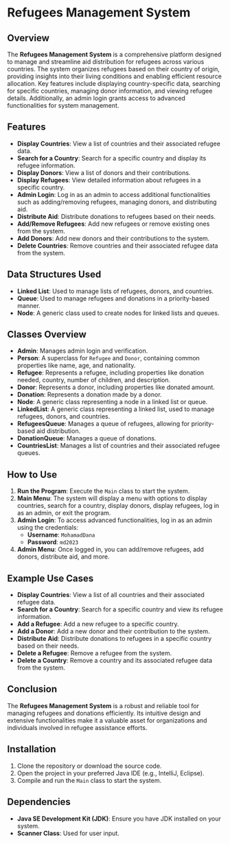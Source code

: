 # Refugees Management System

## Overview
The **Refugees Management System** is a comprehensive platform designed to manage and streamline aid distribution for refugees across various countries. The system organizes refugees based on their country of origin, providing insights into their living conditions and enabling efficient resource allocation. Key features include displaying country-specific data, searching for specific countries, managing donor information, and viewing refugee details. Additionally, an admin login grants access to advanced functionalities for system management.

## Features
- **Display Countries**: View a list of countries and their associated refugee data.
- **Search for a Country**: Search for a specific country and display its refugee information.
- **Display Donors**: View a list of donors and their contributions.
- **Display Refugees**: View detailed information about refugees in a specific country.
- **Admin Login**: Log in as an admin to access additional functionalities such as adding/removing refugees, managing donors, and distributing aid.
- **Distribute Aid**: Distribute donations to refugees based on their needs.
- **Add/Remove Refugees**: Add new refugees or remove existing ones from the system.
- **Add Donors**: Add new donors and their contributions to the system.
- **Delete Countries**: Remove countries and their associated refugee data from the system.

## Data Structures Used
- **Linked List**: Used to manage lists of refugees, donors, and countries.
- **Queue**: Used to manage refugees and donations in a priority-based manner.
- **Node**: A generic class used to create nodes for linked lists and queues.

## Classes Overview
- **Admin**: Manages admin login and verification.
- **Person**: A superclass for `Refugee` and `Donor`, containing common properties like name, age, and nationality.
- **Refugee**: Represents a refugee, including properties like donation needed, country, number of children, and description.
- **Donor**: Represents a donor, including properties like donated amount.
- **Donation**: Represents a donation made by a donor.
- **Node**: A generic class representing a node in a linked list or queue.
- **LinkedList**: A generic class representing a linked list, used to manage refugees, donors, and countries.
- **RefugeesQueue**: Manages a queue of refugees, allowing for priority-based aid distribution.
- **DonationQueue**: Manages a queue of donations.
- **CountriesList**: Manages a list of countries and their associated refugee queues.

## How to Use
1. **Run the Program**: Execute the `Main` class to start the system.
2. **Main Menu**: The system will display a menu with options to display countries, search for a country, display donors, display refugees, log in as an admin, or exit the program.
3. **Admin Login**: To access advanced functionalities, log in as an admin using the credentials:
   - **Username**: `MohamadDana`
   - **Password**: `md2023`
4. **Admin Menu**: Once logged in, you can add/remove refugees, add donors, distribute aid, and more.

## Example Use Cases
- **Display Countries**: View a list of all countries and their associated refugee data.
- **Search for a Country**: Search for a specific country and view its refugee information.
- **Add a Refugee**: Add a new refugee to a specific country.
- **Add a Donor**: Add a new donor and their contribution to the system.
- **Distribute Aid**: Distribute donations to refugees in a specific country based on their needs.
- **Delete a Refugee**: Remove a refugee from the system.
- **Delete a Country**: Remove a country and its associated refugee data from the system.

## Conclusion
The **Refugees Management System** is a robust and reliable tool for managing refugees and donations efficiently. Its intuitive design and extensive functionalities make it a valuable asset for organizations and individuals involved in refugee assistance efforts.

## Installation
1. Clone the repository or download the source code.
2. Open the project in your preferred Java IDE (e.g., IntelliJ, Eclipse).
3. Compile and run the `Main` class to start the system.

## Dependencies
- **Java SE Development Kit (JDK)**: Ensure you have JDK installed on your system.
- **Scanner Class**: Used for user input.
